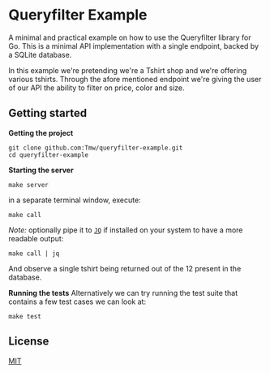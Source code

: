 # Queryfilter Example

A minimal and practical example on how to use the Queryfilter library for Go.
This is a minimal API implementation with a single endpoint, backed by a SQLite
database.

In this example we're pretending we're a Tshirt shop and we're offering various tshirts.
Through the afore mentioned endpoint we're giving the user of our API the ability
to filter on price, color and size.

## Getting started

**Getting the project**
```console
git clone github.com:Tmw/queryfilter-example.git
cd queryfilter-example
```

**Starting the server**
```console
make server
```

in a separate terminal window, execute:
```console
make call
```

_Note:_ optionally pipe it to [`JQ`](https://jqlang.github.io/jq/) if installed on your system to have a more readable output:
```console
make call | jq
```

And observe a single tshirt being returned out of the 12 present in the database.

**Running the tests**
Alternatively we can try running the test suite that contains a few test cases we can look at:

```console
make test
```


## License
[MIT](./LICENSE)
